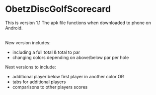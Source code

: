 # ObetzDiscGolfScorecard
This is version 1.1
The apk file functions when downloaded to phone on Android.  <br><br>

New version includes: <br>
 - including a full total & total to par
 - changing colors depending on above/below par per hole

Next versions to include: <br>
 - additional player below first player in another color
 OR
 - tabs for additional players
 - comparisons to other players scores
